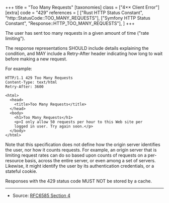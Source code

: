 +++
title = "Too Many Requests"
[taxonomies]
class = ["4&times;&times; Client Error"]
[extra]
code = "429"
references = [
    ["Rust HTTP Status Constant", "http::StatusCode::TOO_MANY_REQUESTS"],
    ["Symfony HTTP Status Constant", "Response::HTTP_TOO_MANY_REQUESTS"],
]
+++

The user has sent too many requests in a given amount of time ("rate limiting").

The response representations SHOULD include details explaining the condition, and MAY include a Retry-After header indicating how long to wait before making a new request.

For example:

```
HTTP/1.1 429 Too Many Requests
Content-Type: text/html
Retry-After: 3600

<html>
  <head>
    <title>Too Many Requests</title>
  </head>
  <body>
    <h1>Too Many Requests</h1>
    <p>I only allow 50 requests per hour to this Web site per
    logged in user. Try again soon.</p>
  </body>
</html>
```

Note that this specification does not define how the origin server identifies the user, nor how it counts requests. For example, an origin server that is limiting request rates can do so based upon counts of requests on a per-resource basis, across the entire server, or even among a set of servers. Likewise, it might identify the user by its authentication credentials, or a stateful cookie.

Responses with the 429 status code MUST NOT be stored by a cache.

---

* Source: [RFC6585 Section 4][1]

[1]: <http://tools.ietf.org/html/rfc6585#section-4>

